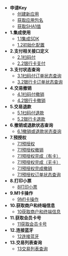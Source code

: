 * **申请Key**
    * [创建新应用](apply/createapp.md)
    * [获取应用包名](integration/config.md)
    * [获取SHA1值](integration/config.md)
* **1.集成使用**
    * [1.1集成SDK](integration/integration.md)
    * [1.2初始化配置](integration/config.md)
* **2.支付相关接口定义**
    * [2.1扫码付](pay/scanpay.md)
    * [2.2银行卡支付](pay/bankpay.md)
* **3.支付状态查询**
    * [3.1扫码付订单状态查询](payquery/scanquery.md)
    * [3.2银行卡订单状态查询](payquery/bankquery.md)
* **4.交易撤销**
    * [4.1扫码付撤销](revoke/scanrevoke.md)
    * [4.2银行卡撤销](revoke/bankrevoke.md)
* **5.交易退款**
    * [5.1扫码付退款](refund/scanrefund.md)
    * [5.2银行卡退款](refund/bankrefund.md)
* **6.撤销或退款状态查询**
    * [6.1撤销或退款状态查询](refundquery/refundquery.md)
* **7.预授权**
    * [7.1预授权](authorization/cardauth.md)
    * [7.1预授权撤销](authorization/cardauthrever.md)
    * [7.1预授权完成（有卡）](authorization/creditpreauthdone.md)
    * [7.1预授权完成（无卡）](authorization/preauthdone.md)
    * [7.1预授权完成撤销](authorization/cardauthdonerever.md)
    * [7.1预授权订单状态查询](authorization/cardauthquery.md)
* **8.打印小票**
    * [8打印小票](print/print.md)
* **9.M1卡操作**
    * [9M1卡操作](m1card/m1card.md)
* **10.获取商户和终端信息**
    * [10获取商户和终端信息](merinfo/merinfo.md)
* **11.获取会员卡号**
    * [11获取会员卡号](membershipcard/membershipcard.md)
* **12.连接蓝牙**
    * [12连接蓝牙](bluetooth/bluetooth.md)
* **13.交易列表查询**
    * [13交易列表查询](orderlist/orderlist.md)